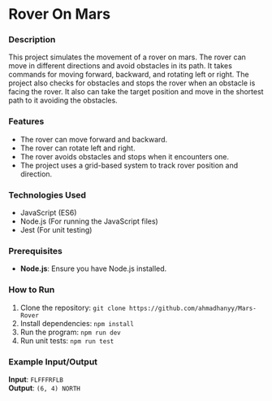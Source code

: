 # Rover On Mars

### Description

This project simulates the movement of a rover on mars. The rover can move in different directions and avoid obstacles in its path. It takes commands for moving forward, backward, and rotating left or right. The project also checks for obstacles and stops the rover when an obstacle is facing the rover. It also can take the target position and move in the shortest path to it avoiding the obstacles.


### Features
- The rover can move forward and backward.
- The rover can rotate left and right.
- The rover avoids obstacles and stops when it encounters one.
- The project uses a grid-based system to track rover position and direction.


### Technologies Used
- JavaScript (ES6)
- Node.js (For running the JavaScript files)
- Jest (For unit testing)


### Prerequisites

- **Node.js**: Ensure you have Node.js installed.


### How to Run

1. Clone the repository:
   `git clone https://github.com/ahmadhanyy/Mars-Rover`
2. Install dependencies:
   `npm install`
3. Run the program:
   `npm run dev`
4. Run unit tests:
   `npm run test`


### Example Input/Output

**Input**: `FLFFFRFLB`  
**Output**: `(6, 4) NORTH`

